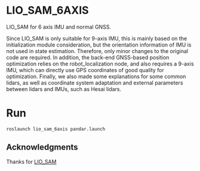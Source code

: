 # LIO_SAM_6AXIS
LIO_SAM for 6 axis IMU and normal GNSS.

Since LIO_SAM is only suitable for 9-axis IMU, this is mainly based on the initialization module consideration, but the orientation information of IMU is not used in state estimation. Therefore, only minor changes to the original code are required. In addition, the back-end GNSS-based position optimization relies on the robot_localization node, and also requires a 9-axis IMU, which can directly use GPS coordinates of good quality for optimization. Finally, we also made some explanations for some common lidars, as well as coordinate system adaptation and external parameters between lidars and IMUs, such as Hesai lidars.

# Run

`roslaunch lio_sam_6axis pandar.launch`



## Acknowledgments

Thanks for [LIO_SAM](https://github.com/TixiaoShan/LIO-SAM)



